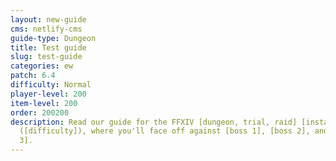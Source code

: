 ```yaml
---
layout: new-guide
cms: netlify-cms
guide-type: Dungeon
title: Test guide
slug: test-guide
categories: ew
patch: 6.4
difficulty: Normal
player-level: 200
item-level: 200
order: 200200
description: Read our guide for the FFXIV [dungeon, trial, raid] [instance name]
  ([difficulty]), where you'll face off against [boss 1], [boss 2], and [boss
  3].
---
```

